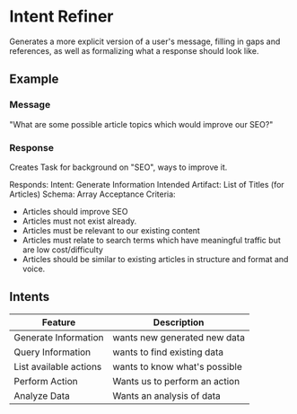 # Intent Refiner

Generates a more explicit version of a user's message, filling in gaps and references, as well as formalizing what a response should look like. 

## Example

### Message
"What are some possible article topics which would improve our SEO?"

### Response

Creates Task for background on "SEO", ways to improve it. 

Responds:
Intent: Generate Information
Intended Artifact: List of Titles (for Articles)
Schema: Array<string>
Acceptance Criteria: 
  - Articles should improve SEO
  - Articles must not exist already.
  - Articles must be relevant to our existing content
  - Articles must relate to search terms which have meaningful traffic but are low cost/difficulty
  - Articles should be similar to existing articles in structure and format and voice.


## Intents

| Feature                | Description                   |
|------------------------|-------------------------------|
| Generate Information   | wants new generated new data  |
| Query Information      | wants to find existing data   |
| List available actions | wants to know what's possible |
| Perform Action         | Wants us to perform an action |
| Analyze Data           | Wants an analysis of data     |





